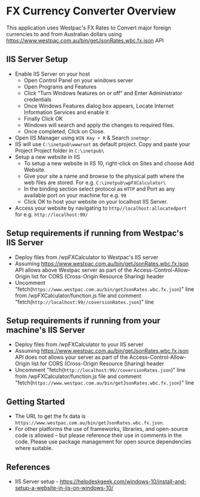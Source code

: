 # FX Currency Converter Overview

This application uses Westpac's FX Rates to Convert major foreign currencies to and from Australian dollars using https://www.westpac.com.au/bin/getJsonRates.wbc.fx.json API

## IIS Server Setup

* Enable IIS Server on your host
  * Open Control Panel on your windows server
  * Open Programs and Features
  * Click “Turn Windows features on or off“ and Enter Administrator credentials
  * Once Windows Features dialog box appears, Locate Internet Information Services and enable it
  * Finally Click OK
  * Windows will search and apply the changes to required files. 
  * Once completed, Click on Close.
* Open IIS Manager using `WIN Key + R` & Search `inetmgr`.
* IIS will use `C:\inetpub\wwwroot` as default project. Copy and paste your Project Project folder in `C:\inetpub\`
* Setup a new website in IIS
  * To setup a new website in IIS 10, right-click on Sites and choose Add Website.
  * Give your site a name and browse to the physical path where the web files are stored. For e.g. `C:\inetpub\wpFXCalculator\`
  * In the binding section select protocol as `HTTP` and Port as any available port on your machine for e.g. `99`
  * Click OK to host your website on your localhost IIS Server.
* Access your website by navigating to `http//localhost:allocatedport` for e.g. `http://localhost:99/`

## Setup requirements if running from Westpac's IIS Server

* Deploy files from /wpFXCalculator to Westpac's IIS server
* Assuming https://www.westpac.com.au/bin/getJsonRates.wbc.fx.json API allows above Westpac server as part of the Access-Control-Allow-Origin list for CORS (Cross-Origin Resource Sharing) header
* Uncomment "fetch(`https://www.westpac.com.au/bin/getJsonRates.wbc.fx.json`)" line from /wpFXCalculator/function.js file and comment "fetch(`http://localhost:99//coversionRates.json`)" line

## Setup requirements if running from your machine's IIS Server

* Deploy files from /wpFXCalculator to your IIS server
* Assuming https://www.westpac.com.au/bin/getJsonRates.wbc.fx.json API does not allows your server as part of the Access-Control-Allow-Origin list for CORS (Cross-Origin Resource Sharing) header
* Uncomment "fetch(`http://localhost:99//coversionRates.json`)" line from /wpFXCalculator/function.js file and comment "fetch(`https://www.westpac.com.au/bin/getJsonRates.wbc.fx.json`)" line

## Getting Started

* The URL to get the fx data is ``https://www.westpac.com.au/bin/getJsonRates.wbc.fx.json``.
* For other platforms the use of frameworks, libraries, and open-source code is allowed – but please reference their use in comments in the code. Please use package management for open source dependencies where suitable.

## References
* IIS Server setup - https://helpdeskgeek.com/windows-10/install-and-setup-a-website-in-iis-on-windows-10/